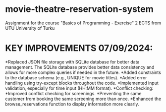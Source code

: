# movie-theatre-reservation-system
Assignment for the course "Basics of Programming - Exercise" 2 ECTS from UTU University of Turku

# KEY IMPROVEMENTS 07/09/2024:
*Replaced JSON file storage with SQLite database for better data management. The SQLite database provides better data consistency and allows for more complex queries if needed in the future.
*Added constraints to the database schema (e.g., UNIQUE for movie titles).
*Added error handling using try-except blocks throughout the code.
*Implemented input validation, especially for time input (HH:MM format).
*Conflict checking: 
    *Improved conflict checking for screenings.
    *Preventing the same customer from booking the same screening more than once.
    *Enhanced the browse_reservations function to display information more clearly.